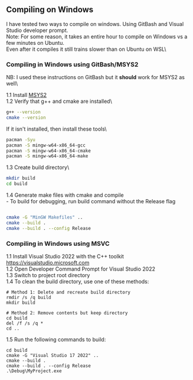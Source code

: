 ## Compiling on Windows
I have tested two ways to compile on windows. Using GitBash and Visual Studio developer prompt.\
Note: For some reason, it takes an entire hour to compile on Windows vs a few minutes on Ubuntu.\
Even after it compiles it still trains slower than on Ubuntu on WSL\

### Compiling in Windows using GitBash/MSYS2
NB: I used these instructions on GitBash but it **should** work for MSYS2 as well\

1.1 Install  [MSYS2](https://www.msys2.org/#installation)\
1.2 Verify that g++ and cmake are installed\
```bash
g++ --version
cmake --version
```
If it isn't installed, then install these tools\
```bash
pacman -Syu
pacman -S mingw-w64-x86_64-gcc
pacman -S mingw-w64-x86_64-cmake
pacman -S mingw-w64-x86_64-make
```
1.3 Create build directory\
```bash
mkdir build
cd build
```
1.4 Generate make files with cmake and compile\
    - To build for debugging, run build command without the Release flag
```bash

cmake -G "MinGW Makefiles" ..
cmake --build .
cmake --build . --config Release
```

### Compiling in Windows using MSVC

1.1 Install Visual Studio 2022 with the C++ toolkit <https://visualstudio.microsoft.com>\
1.2 Open Developer Command Prompt for Visual Studio 2022\
1.3 Switch to project root directory\
1.4 To clean the build directory, use one of these methods:
```batch
# Method 1: Delete and recreate build directory
rmdir /s /q build
mkdir build

# Method 2: Remove contents but keep directory
cd build
del /f /s /q *
cd ..
```
1.5 Run the following commands to build:
```batch
cd build
cmake -G "Visual Studio 17 2022" ..
cmake --build .
cmake --build . --config Release
.\Debug\MyProject.exe
```